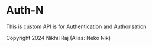 # Auth-N

This is custom API is for Authentication and Authorisation

Copyright 2024 Nikhil Raj (Alias: Neko Nik)
